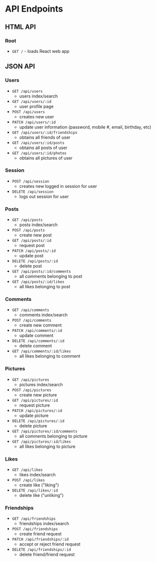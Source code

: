 # API Endpoints

## HTML API

### Root

- `GET /` - loads React web app

## JSON API

### Users

- `GET /api/users`
  - users index/search
- `GET /api/users/:id`
  - user profile page
- `POST /api/users`
  - creates new user
- `PATCH /api/users/:id`
  - update user information (password, mobile #, email, birthday, etc)
- `GET /api/users/:id/friendships`
  - obtains all friends of user
- `GET /api/users/:id/posts`
  - obtains all posts of user
- `GET /api/users/:id/photos`
  - obtains all pictures of user


### Session

- `POST /api/session`
  - creates new logged in session for user
- `DELETE /api/session`
  - logs out session for user

### Posts

- `GET /api/posts`
  - posts index/search
- `POST /api/posts`
  - create new post
- `GET /api/posts/:id`
  - request post
- `PATCH /api/posts/:id`
  - update post
- `DELETE /api/posts/:id`
  - delete post
- `GET /api/posts/:id/comments`
  - all comments belonging to post
- `GET /api/posts/:id/likes`
  - all likes belonging to post

### Comments

- `GET /api/comments`
  - comments index/search
- `POST /api/comments`
  - create new comment
- `PATCH /api/comments/:id`
  - update comment
- `DELETE /api/comments/:id`
  - delete comment
- `GET /api/comments/:id/likes`
  - all likes belonging to comment

### Pictures

- `GET /api/pictures`
  - pictures index/search
- `POST /api/pictures`
  - create new picture
- `GET /api/pictures/:id`
  - request picture
- `PATCH /api/pictures/:id`
  - update picture
- `DELETE /api/pictures/:id`
  - delete picture
- `GET /api/pictures/:id/comments`
  - all comments belonging to picture
- `GET /api/pictures/:id/likes`
  - all likes belonging to picture

### Likes

- `GET /api/likes`
  - likes index/search
- `POST /api/likes`
  - create like ("liking")
- `DELETE /api/likes/:id`
  - delete like ("unliking")

### Friendships

- `GET /api/friendships`
  - friendships index/search
- `POST /api/friendships`
  - create friend request
- `PATCH /api/friendships/:id`
  - accept or reject friend request
- `DELETE /api/friendships/:id`
  - delete friend/friend request
